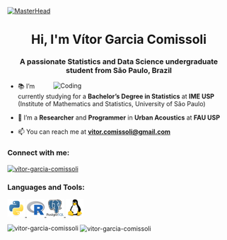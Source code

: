 [![MasterHead](https://nielseniq.com/wp-content/uploads/sites/4/2021/02/data-science-icon-animation-banner-clockwise-4.gif)](https://rishavchanda.io)

<h1 align="center">Hi, I'm Vítor Garcia Comissoli</h1>
<h3 align="center">A passionate Statistics and Data Science undergraduate student from São Paulo, Brazil</h3>  
<img align="right" alt="Coding" width="400" src="https://www.edureka.co/blog/wp-content/uploads/2018/08/Insurance-Leadspace-Aniamted.gif">  

- 📚 I’m currently studying for a **Bachelor’s Degree in Statistics** at **IME USP** (Institute of Mathematics and Statistics, University of São Paulo)

- 🔬 I’m a **Researcher** and **Programmer** in **Urban Acoustics** at **FAU USP**

- 📫 You can reach me at **vitor.comissoli@gmail.com**

<h3 align="left">Connect with me:</h3>
<p align="left">
<a href="https://linkedin.com/in/vítor-garcia-comissoli" target="blank"><img align="center" src="https://raw.githubusercontent.com/rahuldkjain/github-profile-readme-generator/master/src/images/icons/Social/linked-in-alt.svg" alt="vítor-garcia-comissoli" height="30" width="40" /></a>
</p>

<h3 align="left">Languages and Tools:</h3>
<p align="left">
<a href="https://www.python.org" target="_blank" rel="noreferrer"> <img src="https://raw.githubusercontent.com/devicons/devicon/master/icons/python/python-original.svg" alt="python" width="40" height="40"/> </a>
<a href="https://www.r-project.org/" target="_blank" rel="noreferrer"> <img src="https://raw.githubusercontent.com/devicons/devicon/master/icons/r/r-original.svg" alt="R" width="40" height="40"/> </a>  
<a href="https://www.postgresql.org" target="_blank" rel="noreferrer"> <img src="https://raw.githubusercontent.com/devicons/devicon/master/icons/postgresql/postgresql-original-wordmark.svg" alt="postgresql" width="40" height="40"/> </a>
<a href="https://www.linux.org/" target="_blank" rel="noreferrer"> <img src="https://raw.githubusercontent.com/devicons/devicon/master/icons/linux/linux-original.svg" alt="linux" width="40" height="40"/> </a>
</p>

<p><img align="left" src="https://github-readme-stats.vercel.app/api/top-langs?username=vitor-garcia-comissoli&show_icons=true&theme=tokyonight&locale=en&layout=compact" alt="vitor-garcia-comissoli" /></p>

<p>&nbsp;<img align="center" src="https://github-readme-stats.vercel.app/api?username=vitor-garcia-comissoli&show_icons=true&theme=tokyonight&locale=en" alt="vitor-garcia-comissoli" /></p>

<!--
**Vitor-Garcia-Comissoli/Vitor-Garcia-Comissoli** is a ✨ _special_ ✨ repository because its `README.md` (this file) appears on your GitHub profile.

Here are some ideas to get you started:

- 🔭 I’m currently working on ...
- 🌱 I’m currently learning ...
- 👯 I’m looking to collaborate on ...
- 🤔 I’m looking for help with ...
- 💬 Ask me about ...
- 📫 How to reach me: ...
- 😄 Pronouns: ...
- ⚡ Fun fact: ...
-->
